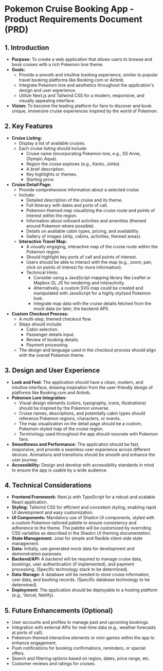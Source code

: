 # Pokemon Cruise Booking App - Product Requirements Document (PRD)

## 1. Introduction

*   **Purpose:** To create a web application that allows users to browse and book cruises with a rich Pokemon lore theme.
*   **Goals:**
    *   Provide a smooth and intuitive booking experience, similar to popular travel booking platforms like Booking.com or Airbnb.
    *   Integrate Pokemon lore and aesthetics throughout the application's design and user experience.
    *   Utilize Next.js and Tailwind CSS for a modern, responsive, and visually appealing interface.
*   **Vision:** To become the leading platform for fans to discover and book unique, immersive cruise experiences inspired by the world of Pokemon.

## 2. Key Features

*   **Cruise Listing:**
    *   Display a list of available cruises.
    *   Each cruise listing should include:
        *   Cruise name (incorporating Pokemon lore, e.g., SS Anne, Olympic Aqua).
        *   Region the cruise explores (e.g., Kanto, Johto).
        *   A brief description.
        *   Key highlights or themes.
        *   Starting price.
*   **Cruise Detail Page:**
    *   Provide comprehensive information about a selected cruise.
    *   Include:
        *   Detailed description of the cruise and its theme.
        *   Full itinerary with dates and ports of call.
        *   Pokemon-themed map visualizing the cruise route and points of interest within the region.
        *   Information about onboard activities and amenities (themed around Pokemon where possible).
        *   Details on available cabin types, pricing, and availability.
        *   Gallery of images (ship, cabins, activities, themed areas).
    *   **Interactive Travel Map:**
        *   A visually engaging, interactive map of the cruise route within the Pokemon region.
        *   Should highlight key ports of call and points of interest.
        *   Users should be able to interact with the map (e.g., zoom, pan, click on points of interest for more information).
        *   Technical Hints:
            *   Consider using a JavaScript mapping library like Leaflet or Mapbox GL JS for rendering and interactivity.
            *   Alternatively, a custom SVG map could be created and manipulated with JavaScript for a highly stylized Pokemon look.
            *   Integrate map data with the cruise details fetched from the mock data (or later, the backend API).
*   **Custom Checkout Process:**
    *   A multi-step, themed checkout flow.
    *   Steps should include:
        *   Cabin selection.
        *   Passenger details input.
        *   Review of booking details.
        *   Payment processing.
    *   The design and language used in the checkout process should align with the overall Pokemon theme.

## 3. Design and User Experience

*   **Look and Feel:** The application should have a clean, modern, and intuitive interface, drawing inspiration from the user-friendly design of platforms like Booking.com and Airbnb.
*   **Pokemon Lore Integration:**
    *   Visual design elements (colors, typography, icons, illustrations) should be inspired by the Pokemon universe.
    *   Cruise names, descriptions, and potentially cabin types should reference Pokemon regions, characters, or events.
    *   The map visualization on the detail page should be a custom, Pokemon-styled map of the cruise region.
    *   Terminology used throughout the app should resonate with Pokemon fans.
*   **Smoothness and Performance:** The application should be fast, responsive, and provide a seamless user experience across different devices. Animations and transitions should be smooth and enhance the user journey.
*   **Accessibility:** Design and develop with accessibility standards in mind to ensure the app is usable by a wide audience.

## 4. Technical Considerations

*   **Frontend Framework:** Next.js with TypeScript for a robust and scalable React application.
*   **Styling:** Tailwind CSS for efficient and consistent styling, enabling rapid UI development and easy customization.
*   **UI Components:** Mandatory use of Shadcn UI components, styled with a custom Pokemon-tailored palette to ensure consistency and adherence to the theme. The palette will be customized by overriding CSS variables as described in the Shadcn UI theming documentation.
*   **State Management:** Jotai for simple and flexible client-side state management.
*   **Data:** Initially, use generated mock data for development and demonstration purposes.
*   **Backend/API:** A backend will be required to manage cruise data, bookings, user authentication (if implemented), and payment processing. (Specific technology stack to be determined).
*   **Data Storage:** A database will be needed to store cruise information, user data, and booking records. (Specific database technology to be determined).
*   **Deployment:** The application should be deployable to a hosting platform (e.g., Vercel, Netlify).

## 5. Future Enhancements (Optional)

*   User accounts and profiles to manage past and upcoming bookings.
*   Integration with external APIs for real-time data (e.g., weather forecasts at ports of call).
*   Pokemon-themed interactive elements or mini-games within the app to enhance engagement.
*   Push notifications for booking confirmations, reminders, or special offers.
*   Search and filtering options based on region, dates, price range, etc.
*   Customer reviews and ratings for cruises.

